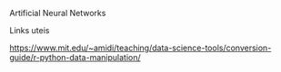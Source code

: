 Artificial Neural Networks

Links uteis

https://www.mit.edu/~amidi/teaching/data-science-tools/conversion-guide/r-python-data-manipulation/
